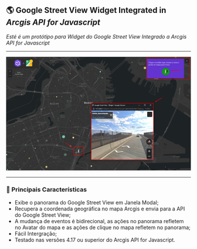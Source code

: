 ## 🌎 Google Street View Widget Integrated in <i>Arcgis API for Javascript </i>
<p>
  <i>
   Esté é um protótipo para Widget do Google Street View Integrado a Arcgis API for Javascript 
  </i>
</p>
<hr/>
<img src="./static/images/thumb.jpg" alt="thumb" />
<hr/>
<h3>📝 Principais Características</i> </h3>

- Exibe o panorama do Google Street View em Janela Modal;
- Recupera a coordenada geográfica no mapa Arcgis e envia para a API do Google Street View;
- A mudança de eventos é bidirecional, as ações no panorama refletem no Avatar do mapa e as ações de clique no mapa refletem no panorama;
- Fácil Intergração;
- Testado nas versões 4.17 ou superior do Arcgis API for Javascript.
